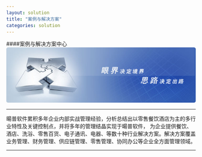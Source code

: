 ```yaml
---
layout: solution
title: "案例与解决方案"
categories: solution
---
```

####案例与解决方案中心
![百度头条](/static/images/fangan01.jpg)
<hr/>
暘普软件累积多年企业内部实战管理经验，分析总结出以零售餐饮酒店为主的多行业特性及关键控制点，并将多年的管理结晶实现于暘普软件，
为企业提供餐饮、酒店、洗浴、零售百货、电子通讯、电器、等数十种行业解决方案。解决方案覆盖业务管理、财务管理、供应链管理、零售管理、协同办公等企业全方面管理领域。
<hr/>

	
	
